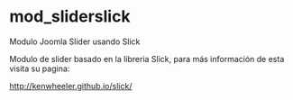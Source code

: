 # mod_sliderslick
Modulo Joomla Slider usando Slick

Modulo de slider basado en la libreria Slick, para más información de esta visita su pagina: 

http://kenwheeler.github.io/slick/
